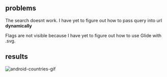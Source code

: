 ## problems

The search doesnt work. I have yet to figure out how to pass query into url <b>dynamically</b>

Flags are not visible because I have yet to figure out how to use Glide with .svg.

## results

![android-countries-gif](https://user-images.githubusercontent.com/33485810/75936352-c953fd80-5e79-11ea-918f-db4a7c43f3e8.gif)

